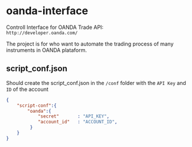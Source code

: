 # oanda-interface
Controll Interface for OANDA Trade API:
<br/>```http://developer.oanda.com/```

The project is for who want to automate the trading process of many instruments in OANDA plataform.

## script_conf.json

Should create the script_conf.json in the ```/conf``` folder with the ```API Key``` and ```ID``` of the account

```json
{
    "script-conf":{
        "oanda":{
            "secret"       : "API_KEY", 
            "account_id"   : "ACCOUNT_ID",
         }
    }
}
```
